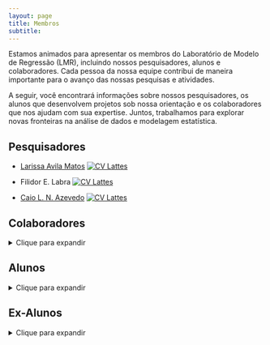 ```yaml
---
layout: page
title: Membros
subtitle:
---
```


Estamos animados para apresentar os membros do Laboratório de Modelo de Regressão (LMR), incluindo nossos pesquisadores, alunos e colaboradores. Cada pessoa da nossa equipe contribui de maneira importante para o avanço das nossas pesquisas e atividades.

A seguir, você encontrará informações sobre nossos pesquisadores, os alunos que desenvolvem projetos sob nossa orientação e os colaboradores que nos ajudam com sua expertise. Juntos, trabalhamos para explorar novas fronteiras na análise de dados e modelagem estatística.


## Pesquisadores

- [Larissa Avila Matos](https://larissamatos.github.io/) [![CV Lattes]("/assets/img/lattes.png")](http://lattes.cnpq.br/6330766834005870)

- Filidor E. Labra [![CV Lattes]("/assets/img/lattes.png")](http://lattes.cnpq.br/2684306148446558)

- [Caio L. N. Azevedo](https://www.ime.unicamp.br/~cnaber/) [![CV Lattes]("/assets/img/lattes.png")](http://lattes.cnpq.br/0856524274837137)

## Colaboradores
<details>
  <summary>Clique para expandir</summary>
  <ul>
    <li> Prof. Ming-Hui Chen, Department of Statistics, University of Connecticut - UCONN, USA </li>
    <li> Prof. Mauricio Castro Cepero, Departamento de Estadística, Pontificia Universidad Católica de Chile, Santiago, Chile </li>
    <li> Prof. Víctor Hugo Lachos Dávila, Department of Statistics, University of Connecticut - UCONN, USA </li>
    <li> Prof. Celso Rômulo Barbosa Cabral, Departamento de Estatística, Universidade Federal do Amazonas - UFAM </li>
    <li> Prof. Marcos Oliveira Prates, Departamento de Estatística, Universidade Federal de Minas Gerais - UFMG </li>
    <li> Prof. Christian Eduardo Galarza Morales, ESPOL Polytechnic University - Escuela Superior Politécnica del Litoral, ESPOL - Facultad de Ciencias Naturales y Matemáticas, FCNM </li>
    <li> Profa. Fernanda Lang Schumacher: The Ohio State University, Columbus, Ohio/EUA </li>
  </ul>
</details>

## Alunos
<details>
  <summary>Clique para expandir</summary>
  <ul>
    <li> Amanda Merian Freitas Mendes </li>
    <li> Áurea Fonseca Lopes Galindo </li>
    <li> Carina Brunehilde Pinto da Silva</li>
    <li> João Victor Bastos de Freitas </li>
    <li> Katherine Andreina Loor Valeriano</li>
    <li> Keyliane Travassos de Castro</li>
    <li> Francisco Hildemar Calixto de Alencar</li>
    <li> Matheus Oliveira de Castro</li>
  </ul>
</details>

## Ex-Alunos
<details>
  <summary>Clique para expandir</summary>
  <ul>
    <li> Christian Eduardo Galarza Morales</li>
    <li> David Esteban Sanchez Vega</li>
    <li> Jose Alejandro Ordoñez</li>
    <li> Letícia Bettine Infante</li>
    <li> Marcela Nuñez Lemus</li>
    <li> Thalita do Bem Mattos</li>
    <li> Vitor Macedo Rocha</li>
  </ul>
</details>
